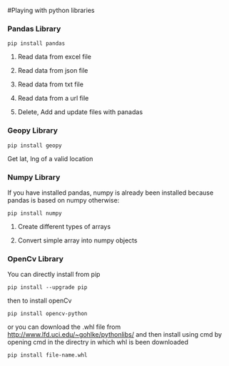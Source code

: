 #Playing with python libraries

### Pandas Library


<code>pip install pandas</code>

1. Read data from excel file

2. Read data from json file

3. Read data from txt file

4. Read data from a url file

5. Delete, Add and update files with panadas

### Geopy Library

<code>pip install geopy</code>

Get lat, lng of a valid location

### Numpy Library

If you have installed pandas, numpy is already been installed because pandas is based on numpy otherwise:


<code>pip install numpy</code>

1. Create
 different types of arrays

2. Convert simple array into numpy objects

### OpenCv Library

You can directly install from pip

<code>pip install --upgrade pip</code>

then to install openCv

<code>pip install opencv-python</code>

or you can download the .whl file from http://www.lfd.uci.edu/~gohlke/pythonlibs/ and then install using cmd by opening cmd in the directry in which whl is been downloaded

<code>pip install file-name.whl</code>
